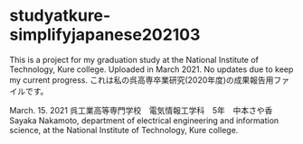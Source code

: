 # studyatkure-simplifyjapanese202103

This is a project for my graduation study at the National Institute of Technology, Kure college. Uploaded in March 2021.
No updates due to keep my current progress.
これは私の呉高専卒業研究(2020年度)の成果報告用ファイルです。

March. 15. 2021
呉工業高等専門学校　電気情報工学科　5年　中本さや香
Sayaka Nakamoto, department of electrical engineering and information science, at the National Institute of Technology, Kure college.
